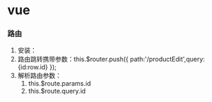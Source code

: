 # vue

### 路由

1. 安装：
2. 路由跳转携带参数：this.$router.push({ path:'/productEdit',query:{id:row.id} });
3. 解析路由参数：
   1. this.$route.params.id 
   2. this.$route.query.id